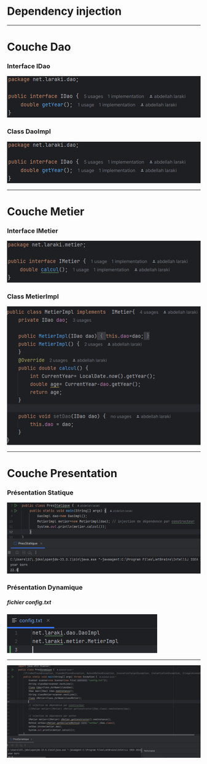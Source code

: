 <h1>Dependency injection</h1>
<hr/>
<h1>Couche Dao</h1>
<h3>Interface IDao</h3>
<img src="images/IDao01.png">
<h3>Class DaoImpl</h3>
<img src="images/IDao01.png">
<hr/>
<h1>Couche Metier</h1>
<h3>Interface IMetier</h3>
<img src="images/IMetier01.png">
<h3>Class MetierImpl</h3>
<img src="images/MetierImpl.png">
<hr/>
<h1>Couche Presentation</h1>
<h3>Présentation Statique</h3>
<img src="images/presentationStatique.png">
<h3>Présentation Dynamique</h3>
<h5>fichier config.txt</h5>
<img src="images/config.png">
<hr/>
<img src="images/presentationDynamique.png">